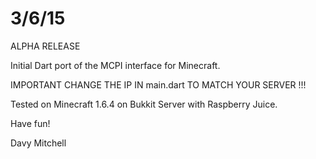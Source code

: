 # 3/6/15 

ALPHA RELEASE

Initial Dart port of the MCPI interface for Minecraft.

IMPORTANT CHANGE THE IP IN main.dart TO MATCH YOUR SERVER !!!

Tested on
Minecraft 1.6.4 on Bukkit Server with Raspberry Juice.

Have fun!

Davy Mitchell